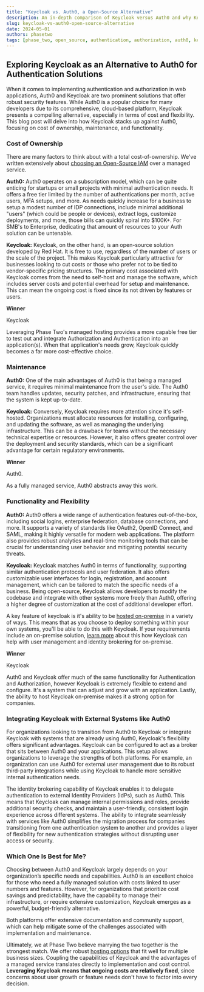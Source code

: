 ```yaml
---
title: "Keycloak vs. Auth0, a Open-Source Alternative"
description: An in-depth comparison of Keycloak versus Auth0 and why Keycloak offers a strong and compelling alternative to a paid Authentication and Authorization service.
slug: keycloak-vs-auth0-open-source-alternative
date: 2024-05-01
authors: phasetwo
tags: [phase_two, open_source, authentication, authorization, auth0, keycloak]
---
```


## Exploring Keycloak as an Alternative to Auth0 for Authentication Solutions

When it comes to implementing authentication and authorization in web applications, Auth0 and Keycloak are two prominent solutions that offer robust security features. While Auth0 is a popular choice for many developers due to its comprehensive, cloud-based platform, Keycloak presents a compelling alternative, especially in terms of cost and flexibility. This blog post will delve into how Keycloak stacks up against Auth0, focusing on cost of ownership, maintenance, and functionality.

<!--truncate-->

### Cost of Ownership

There are many factors to think about with a total cost-of-ownership. We've written extensively about [choosing an Open-Source IAM](./2024-03-11-open-source-iam.md) over a managed service.

**Auth0:**
Auth0 operates on a subscription model, which can be quite enticing for startups or small projects with minimal authentication needs. It offers a free tier limited by the number of authentications per month, active users, MFA setups, and more. As needs quickly increase for a business to setup a modest number of IDP connections, include minimal additional "users" (which could be people or devices), extract logs, customize deployments, and more, those bills can quickly spiral into $100K+. For SMB's to Enterprise, dedicating that amount of resources to your Auth solution can be untenable.

**Keycloak:**
Keycloak, on the other hand, is an open-source solution developed by Red Hat. It is free to use, regardless of the number of users or the scale of the project. This makes Keycloak particularly attractive for businesses looking to cut costs or those who prefer not to be tied to vendor-specific pricing structures. The primary cost associated with Keycloak comes from the need to self-host and manage the software, which includes server costs and potential overhead for setup and maintenance. This can mean the ongoing cost is fixed since its not driven by features or users.

**Winner**

Keycloak

Leveraging Phase Two's managed hosting provides a more capable free tier to test out and integrate Authorization and Authentication into an application(s). When that application's needs grow, Keycloak quickly becomes a far more cost-effective choice.

### Maintenance

**Auth0:**
One of the main advantages of Auth0 is that being a managed service, it requires minimal maintenance from the user's side. The Auth0 team handles updates, security patches, and infrastructure, ensuring that the system is kept up-to-date.

**Keycloak:**
Conversely, Keycloak requires more attention since it's self-hosted. Organizations must allocate resources for installing, configuring, and updating the software, as well as managing the underlying infrastructure. This can be a drawback for teams without the necessary technical expertise or resources. However, it also offers greater control over the deployment and security standards, which can be a significant advantage for certain regulatory environments.

**Winner**

Auth0.

As a fully managed service, Auth0 abstracts away this work.

### Functionality and Flexibility

**Auth0:**
Auth0 offers a wide range of authentication features out-of-the-box, including social logins, enterprise federation, database connections, and more. It supports a variety of standards like OAuth2, OpenID Connect, and SAML, making it highly versatile for modern web applications. The platform also provides robust analytics and real-time monitoring tools that can be crucial for understanding user behavior and mitigating potential security threats.

**Keycloak:**
Keycloak matches Auth0 in terms of functionality, supporting similar authentication protocols and user federation. It also offers customizable user interfaces for login, registration, and account management, which can be tailored to match the specific needs of a business. Being open-source, Keycloak allows developers to modify the codebase and integrate with other systems more freely than Auth0, offering a higher degree of customization at the cost of additional developer effort.

A key feature of keycloak is it's ability to be [hosted on-premise](/product/onprem) in a variety of ways. This means that as you choose to deploy something within your own systems, you'll be able to do this with Keycloak. If your requirements include an on-premise solution, [learn more](./2024-03-19-identity-brokering-on-prem.md) about this how Keycloak can help with user management and identity brokering for on-premise.

**Winner**

Keycloak

Auth0 and Keycloak offer much of the same functionality for Authentication and Authorization, however Keycloak is extremely flexible to extend and configure. It's a system that can adjust and grow with an application. Lastly, the ability to host Keycloak on-premise makes it a strong option for companies.

### Integrating Keycloak with External Systems like Auth0

For organizations looking to transition from Auth0 to Keycloak or integrate Keycloak with systems that are already using Auth0, Keycloak's flexibility offers significant advantages. Keycloak can be configured to act as a broker that sits between Auth0 and your applications. This setup allows organizations to leverage the strengths of both platforms. For example, an organization can use Auth0 for external user management due to its robust third-party integrations while using Keycloak to handle more sensitive internal authentication needs.

The identity brokering capability of Keycloak enables it to delegate authentication to external Identity Providers (IdPs), such as Auth0. This means that Keycloak can manage internal permissions and roles, provide additional security checks, and maintain a user-friendly, consistent login experience across different systems. The ability to integrate seamlessly with services like Auth0 simplifies the migration process for companies transitioning from one authentication system to another and provides a layer of flexibility for new authentication strategies without disrupting user access or security.

### Which One Is Best for Me?

Choosing between Auth0 and Keycloak largely depends on your organization’s specific needs and capabilities. Auth0 is an excellent choice for those who need a fully managed solution with costs linked to user numbers and features. However, for organizations that prioritize cost savings and predictability, have the capability to manage their infrastructure, or require extensive customization, Keycloak emerges as a powerful, budget-friendly alternative.

Both platforms offer extensive documentation and community support, which can help mitigate some of the challenges associated with implementation and maintenance.

Ultimately, we at Phase Two believe marrying the two together is the strongest match. We offer robust [hosting options](https://phasetwo.io/hosting/) that fit well for multiple business sizes. Coupling the capabilities of Keycloak and the advantages of a managed service translates directly to implementation and cost control. **Leveraging Keycloak means that ongoing costs are relatively fixed**, since concerns about user growth or feature needs don't have to factor into every decision.
